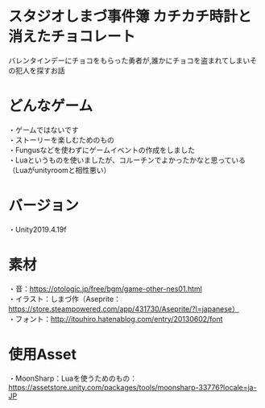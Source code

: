# スタジオしまづ事件簿 カチカチ時計と消えたチョコレート
バレンタインデーにチョコをもらった勇者が,誰かにチョコを盗まれてしまいその犯人を探すお話  

# どんなゲーム
・ゲームではないです  
・ストーリーを楽しむためのもの  
・Fungusなどを使わずにゲームイベントの作成をしました  
・Luaというものを使いましたが、コルーチンでよかったかなと思っている（Luaがunityroomと相性悪い）

# バージョン
・Unity2019.4.19f  


# 素材
・音：https://otologic.jp/free/bgm/game-other-nes01.html  
・イラスト：しまづ作（Aseprite：https://store.steampowered.com/app/431730/Aseprite/?l=japanese）  
・フォント：http://itouhiro.hatenablog.com/entry/20130602/font  

# 使用Asset 
・MoonSharp：Luaを使うためのもの：https://assetstore.unity.com/packages/tools/moonsharp-33776?locale=ja-JP
